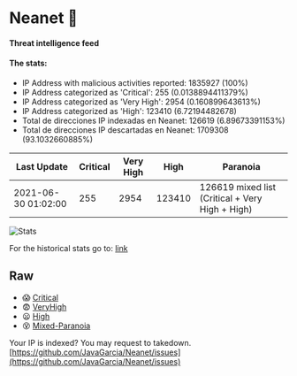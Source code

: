 # Neanet :hocho:
#### Threat intelligence feed
#### The stats:

- IP Address with malicious activities reported: 1835927 (100%)
- IP Address categorized as 'Critical':  255 (0.0138894411379%)
- IP Address categorized as 'Very High':  2954 (0.160899643613%)
- IP Address categorized as 'High':  123410 (6.72194482678)
- Total de direcciones IP indexadas en Neanet:  126619 (6.89673391153%)
- Total de direcciones IP descartadas en Neanet:  1709308 (93.1032660885%)

| Last Update | Critical | Very High | High | Paranoia |
| --- | --- | --- | --- | --- |
| 2021-06-30 01:02:00 | 255 | 2954 | 123410 | 126619 mixed list (Critical + Very High + High)|

![Stats](https://docs.google.com/spreadsheets/d/e/2PACX-1vSnaNMIXVabIpDJjufMlzH7poXnshF3mgd8Is1g9ytUEzVsP5my4Trn8f-xkoLLQ38xpL3HtmUexLo6/pubchart?oid=501124687&format=image)

For the historical stats go to: [link](/stats.csv)
## Raw
- :scream: [Critical](https://raw.githubusercontent.com/JavaGarcia/Neanet/master/blacklists/neanet_critical.txt)
- :fearful: [VeryHigh](https://raw.githubusercontent.com/JavaGarcia/Neanet/master/blacklists/neanet_veryHigh.txtt)
- :frowning: [High](https://raw.githubusercontent.com/JavaGarcia/Neanet/master/blacklists/neanet_high.txt)
- :dizzy_face: [Mixed-Paranoia](https://raw.githubusercontent.com/JavaGarcia/Neanet/master/blacklists/neanet_all.txt)


Your IP is indexed? You may request to takedown. [https://github.com/JavaGarcia/Neanet/issues](https://github.com/JavaGarcia/Neanet/issues)

















































































































































































































































































































































































































































































































































































































































































































































































































































































































































































































































































































































































































































































































































































































































































































































































































































































































































































































































































































































































































































































































































































































































































































































































































































































































































































































































































































































































































































































































































































































































































































































































































































































































































































































































































































































































































































































































































































































































































































































































































































































































































































































































































































































































































































































































































































































































































































































































































































































































































































































































































































































































































































































































































































































































































































































































































































































































































































































































































































































































































































































































































































































































































































































































































































































































































































































































































































































































































































































































































































































































































































































































































































































































































































































































































































